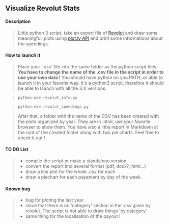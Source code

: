 ## Visualize **Revolut Stats**


#### Description

> Little python 3 script, take an export file of [Revolut](https://revolut.com/) and draw some meaningfull plots using [plot.ly API](https://plot.ly/) and print some informations about the spendings.

#### How to launch it

>Place your '.csv' file into the same folder as the python script files.
>**You have to change the name of the .csv file in the script in order to use your own data !**
> You should have python on you PATH, or able to launch it in your favorite way.
> It's a python3 script, therefore it should be able to launch with all the 3.X versions.

> `python.exe revolut_info.py`

> `python.exe revolut_spendings.py`

> After that, a folder with the name of the CSV has been created with the plots organized by year. They are in .html, use your favorite browser to show them.
> You have also a little report in Markdown at the root of the created folder along with two pie charts. Feel free to check it out !

#### TO DO List

> - compile the script or make a standalone version
> - convert the report into several format (pdf, docx?, html...)
> - draw a line plot for the whole .csv for each 
> - draw a piechart for each payement by day of the week.

#### Known bug
> - bug for ploting the last year
> - since that there is no 'category' section in the .csv given by revolut. The script is not able to draw things 'by category'
> - same thing for the localisation of the payout !
